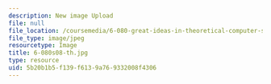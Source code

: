 ```yaml
---
description: New image Upload
file: null
file_location: /coursemedia/6-080-great-ideas-in-theoretical-computer-science-spring-2008/5b20b1b5f139f6139a769332008f4306_6-080s08-th.jpg
file_type: image/jpeg
resourcetype: Image
title: 6-080s08-th.jpg
type: resource
uid: 5b20b1b5-f139-f613-9a76-9332008f4306
---
```

